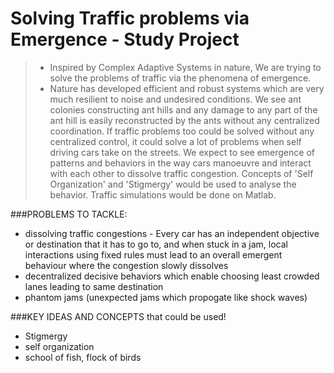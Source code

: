 # Solving Traffic problems via Emergence - Study Project

> * Inspired by Complex Adaptive Systems in nature, We are trying to solve the problems of traffic via the phenomena of emergence.
> * Nature has developed efficient and robust systems which are very much resilient to noise and undesired conditions. We see ant colonies constructing ant hills and any damage to any part of the ant hill is easily reconstructed by the ants without any centralized coordination.
> If traffic problems too could be solved without any centralized control, it could solve a lot of problems when self driving cars take on the streets.
> We expect to see emergence of patterns and behaviors in the way cars manoeuvre and interact with each other to dissolve traffic congestion. Concepts of 'Self Organization' and 'Stigmergy' would be used to analyse the behavior. Traffic simulations would be done on Matlab.

###PROBLEMS TO TACKLE:
* dissolving traffic congestions - Every car has an independent objective or destination that it has to go to, and when stuck in a jam, local interactions using fixed rules must lead to an overall emergent behaviour where the congestion slowly dissolves 
* decentralized decisive behaviors which enable choosing least crowded lanes leading to same destination
* phantom jams (unexpected jams which propogate like shock waves)

###KEY IDEAS AND CONCEPTS that could be used!
* Stigmergy
* self organization
* school of fish, flock of birds
